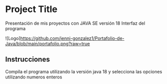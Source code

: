 
# Project Title

Presentación de mis proyectos con JAVA SE versión 18
Interfaz del programa 


![Logo]https://github.com/jenni-gonzalez1/Portafolio-de-Java/blob/main/portafolio.png?raw=true


## Instrucciones
Compila el programa utilizando la versión java 18 y selecciona
las opciones utilizando numeros enteros 
